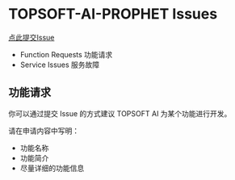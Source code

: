 # TOPSOFT-AI-PROPHET Issues

[点此提交Issue](https://github.com/TOPSOFT-AI-PROPHET/issues/issues/new)

- Function Requests 功能请求
- Service Issues 服务故障

## 功能请求

你可以通过提交 Issue 的方式建议 TOPSOFT AI 为某个功能进行开发。

请在申请内容中写明：
- 功能名称
- 功能简介
- 尽量详细的功能信息
